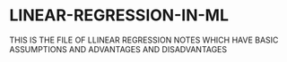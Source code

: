 # LINEAR-REGRESSION-IN-ML
THIS IS THE FILE OF LLINEAR REGRESSION NOTES WHICH HAVE BASIC ASSUMPTIONS AND ADVANTAGES AND DISADVANTAGES
